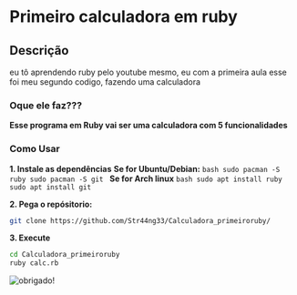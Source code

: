 # Primeiro calculadora em ruby

## Descrição

eu tô aprendendo ruby pelo youtube mesmo, eu com a primeira aula esse foi meu segundo codigo, fazendo uma calculadora

### Oque ele faz???

**Esse programa em Ruby vai ser uma calculadora com 5 funcionalidades**

### Como Usar
**1. Instale as dependências**
    **Se for Ubuntu/Debian:**
    ```bash
    sudo pacman -S ruby
    sudo pacman -S git
    ```
    **Se for Arch linux**
    ```bash
      sudo apt install ruby
      sudo apt install git
      ```

**2. Pega o repósitorio:**
  ```bash
  git clone https://github.com/Str44ng33/Calculadora_primeiroruby/
  ```
**3. Execute**
```bash
cd Calculadora_primeiroruby
ruby calc.rb
```

![obrigado!](https://arquivo.devmedia.com.br/noticias/artigos/artigo_padroes-arquiteturais-em-ruby_38761.png)
